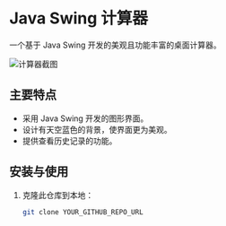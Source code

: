 # Java Swing 计算器

一个基于 Java Swing 开发的美观且功能丰富的桌面计算器。

![计算器截图](URL_TO_YOUR_SCREENSHOT)

## 主要特点

- 采用 Java Swing 开发的图形界面。
- 设计有天空蓝色的背景，使界面更为美观。
- 提供查看历史记录的功能。

## 安装与使用

1. 克隆此仓库到本地：

   ```bash
   git clone YOUR_GITHUB_REPO_URL
